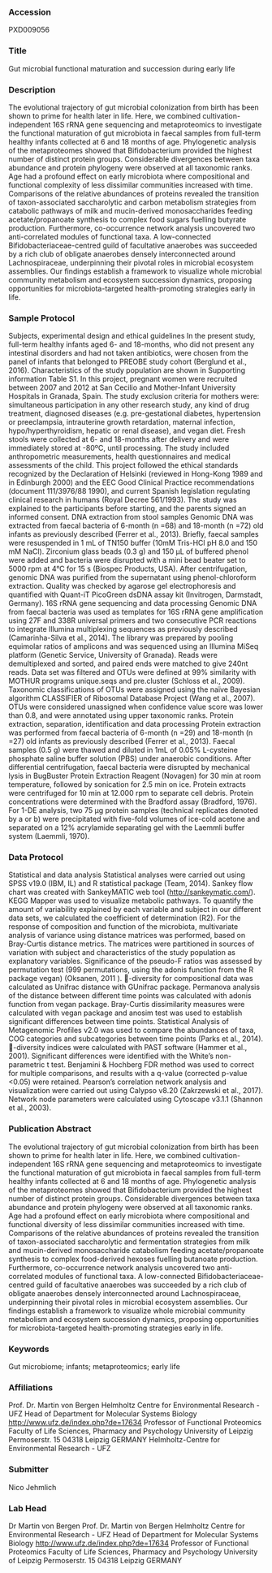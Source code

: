 ### Accession
PXD009056

### Title
Gut microbial functional maturation and succession during early life

### Description
The evolutional trajectory of gut microbial colonization from birth has been shown to prime for health later in life. Here, we combined cultivation-independent 16S rRNA gene sequencing and metaproteomics to investigate the functional maturation of gut microbiota in faecal samples from full-term healthy infants collected at 6 and 18 months of age. Phylogenetic analysis of the metaproteomes showed that Bifidobacterium provided the highest number of distinct protein groups. Considerable divergences between taxa abundance and protein phylogeny were observed at all taxonomic ranks. Age had a profound effect on early microbiota where compositional and functional complexity of less dissimilar communities increased with time. Comparisons of the relative abundances of proteins revealed the transition of taxon-associated saccharolytic and carbon metabolism strategies from catabolic pathways of milk and mucin-derived monosaccharides feeding acetate/propanoate synthesis to complex food sugars fuelling butyrate production. Furthermore, co-occurrence network analysis uncovered two anti-correlated modules of functional taxa. A low-connected Bifidobacteriaceae-centred guild of facultative anaerobes was succeeded by a rich club of obligate anaerobes densely interconnected around Lachnospiraceae, underpinning their pivotal roles in microbial ecosystem assemblies. Our findings establish a framework to visualize whole microbial community metabolism and ecosystem succession dynamics, proposing opportunities for microbiota-targeted health-promoting strategies early in life.

### Sample Protocol
Subjects, experimental design and ethical guidelines In the present study, full-term healthy infants aged 6- and 18-months, who did not present any intestinal disorders and had not taken antibiotics, were chosen from the panel of infants that belonged to PREOBE study cohort (Berglund et al., 2016). Characteristics of the study population are shown in Supporting information Table S1. In this project, pregnant women were recruited between 2007 and 2012 at San Cecilio and Mother-Infant University Hospitals in Granada, Spain. The study exclusion criteria for mothers were: simultaneous participation in any other research study, any kind of drug treatment, diagnosed diseases (e.g. pre-gestational diabetes, hypertension or preeclampsia, intrauterine growth retardation, maternal infection, hypo/hyperthyroidism, hepatic or renal disease), and vegan diet. Fresh stools were collected at 6- and 18-months after delivery and were immediately stored at -80ºC, until processing. The study included anthropometric measurements, health questionnaires and medical assessments of the child. This project followed the ethical standards recognized by the Declaration of Helsinki (reviewed in Hong-Kong 1989 and in Edinburgh 2000) and the EEC Good Clinical Practice recommendations (document 111/3976/88 1990), and current Spanish legislation regulating clinical research in humans (Royal Decree 561/1993). The study was explained to the participants before starting, and the parents signed an informed consent. DNA extraction from stool samples Genomic DNA was extracted from faecal bacteria of 6-month (n =68) and 18-month (n =72) old infants as previously described (Ferrer et al., 2013). Briefly, faecal samples were resuspended in 1 mL of TN150 buffer (10mM Tris-HCl pH 8.0 and 150 mM NaCl). Zirconium glass beads (0.3 g) and 150 µL of buffered phenol were added and bacteria were disrupted with a mini bead beater set to 5000 rpm at 4°C for 15 s (Biospec Products, USA). After centrifugation, genomic DNA was purified from the supernatant using phenol-chloroform extraction. Quality was checked by agarose gel electrophoresis and quantified with Quant-iT PicoGreen dsDNA assay kit (Invitrogen, Darmstadt, Germany). 16S rRNA gene sequencing and data processing Genomic DNA from faecal bacteria was used as templates for 16S rRNA gene amplification using 27F and 338R universal primers and two consecutive PCR reactions to integrate Illumina multiplexing sequences as previously described (Camarinha-Silva et al., 2014). The library was prepared by pooling equimolar ratios of amplicons and was sequenced using an Illumina MiSeq platform (Genetic Service, University of Granada). Reads were demultiplexed and sorted, and paired ends were matched to give 240nt reads. Data set was filtered and OTUs were defined at 99% similarity with MOTHUR programs unique.seqs and pre.cluster (Schloss et al., 2009). Taxonomic classifications of OTUs were assigned using the naïve Bayesian algorithm CLASSIFIER of Ribosomal Database Project (Wang et al., 2007). OTUs were considered unassigned when confidence value score was lower than 0.8, and were annotated using upper taxonomic ranks. Protein extraction, separation, identification and data processing Protein extraction was performed from faecal bacteria of 6-month (n =29) and 18-month (n =27) old infants as previously described (Ferrer et al., 2013). Faecal samples (0.5 g) were thawed and diluted in 1mL of 0.05% L-cysteine phosphate saline buffer solution (PBS) under anaerobic conditions. After differential centrifugation, faecal bacteria were disrupted by mechanical lysis in BugBuster Protein Extraction Reagent (Novagen) for 30 min at room temperature, followed by sonication for 2.5 min on ice. Protein extracts were centrifuged for 10 min at 12.000 rpm to separate cell debris. Protein concentrations were determined with the Bradford assay (Bradford, 1976). For 1-DE analysis, two 75 μg protein samples (technical replicates denoted by a or b) were precipitated with five-fold volumes of ice-cold acetone and separated on a 12% acrylamide separating gel with the Laemmli buffer system (Laemmli, 1970).

### Data Protocol
Statistical and data analysis Statistical analyses were carried out using SPSS v19.0 (IBM, IL) and R statistical package (Team, 2014). Sankey flow chart was created with SankeyMATIC web tool (http://sankeymatic.com/).  KEGG Mapper was used to visualize metabolic pathways. To quantify the amount of variability explained by each variable and subject in our different data sets, we calculated the coefficient of determination (R2). For the response of composition and function of the microbiota, multivariate analysis of variance using distance matrices was performed, based on Bray-Curtis distance metrics. The matrices were partitioned in sources of variation with subject and characteristics of the study population as explanatory variables. Significance of the pseudo-F ratios was assessed by permutation test (999 permutations, using the adonis function from the R package vegan) (Oksanen, 2011 ). -diversity for compositional data was calculated as Unifrac distance with GUnifrac package. Permanova analysis of the distance between different time points was calculated with adonis function from vegan package. Bray-Curtis dissimilarity measures were calculated with vegan package and anosim test was used to establish significant differences between time points. Statistical Analysis of Metagenomic Profiles v2.0 was used to compare the abundances of taxa, COG categories and subcategories between time points (Parks et al., 2014). -diversity indices were calculated with PAST software (Hammer et al., 2001). Significant differences were identified with the White’s non-parametric t test. Benjamini & Hochberg FDR method was used to correct for multiple comparisons, and results with a q-value (corrected p-value <0.05) were retained. Pearson’s correlation network analysis and visualization were carried out using Calypso v8.20 (Zakrzewski et al., 2017). Network node parameters were calculated using Cytoscape v3.1.1 (Shannon et al., 2003).

### Publication Abstract
The evolutional trajectory of gut microbial colonization from birth has been shown to prime for health&#xa0;later in life. Here, we combined cultivation-independent 16S rRNA gene sequencing and metaproteomics to investigate the functional maturation of gut microbiota in faecal samples from full-term healthy infants collected at 6 and 18 months of age. Phylogenetic analysis of the metaproteomes showed that Bifidobacterium provided the highest number of distinct protein groups. Considerable divergences between taxa abundance and protein phylogeny were observed at all taxonomic ranks. Age had a profound effect on early microbiota where compositional and functional diversity of less dissimilar communities increased with time. Comparisons of the relative abundances of proteins revealed the transition of taxon-associated saccharolytic and fermentation strategies from milk and mucin-derived monosaccharide catabolism feeding acetate/propanoate synthesis to complex food-derived hexoses fuelling butanoate production. Furthermore, co-occurrence network analysis uncovered two anti-correlated modules of functional taxa. A low-connected Bifidobacteriaceae-centred guild of facultative anaerobes was succeeded by a rich club of obligate anaerobes densely interconnected around Lachnospiraceae, underpinning their pivotal roles in microbial ecosystem assemblies. Our findings establish a framework to visualize whole microbial community metabolism and ecosystem succession dynamics, proposing opportunities for microbiota-targeted health-promoting strategies early in life.

### Keywords
Gut microbiome; infants; metaproteomics; early life

### Affiliations
Prof. Dr. Martin von Bergen Helmholtz Centre for Environmental Research - UFZ Head of Department for Molecular Systems Biology http://www.ufz.de/index.php?de=17634  Professor of Functional Proteomics Faculty of Life Sciences, Pharmacy and Psychology University of Leipzig Permoserstr. 15 04318 Leipzig GERMANY
Helmholtz-Centre for Environmental Research - UFZ

### Submitter
Nico Jehmlich

### Lab Head
Dr Martin von Bergen
Prof. Dr. Martin von Bergen Helmholtz Centre for Environmental Research - UFZ Head of Department for Molecular Systems Biology http://www.ufz.de/index.php?de=17634  Professor of Functional Proteomics Faculty of Life Sciences, Pharmacy and Psychology University of Leipzig Permoserstr. 15 04318 Leipzig GERMANY


